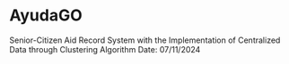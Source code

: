# AyudaGO
Senior-Citizen Aid Record System with the Implementation of Centralized Data through Clustering Algorithm
Date: 07/11/2024
